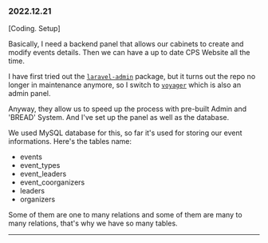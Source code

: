 ### 2022.12.21
[Coding. Setup]

Basically, I need a backend panel that allows our cabinets to create and modify events details. Then we can have a up to date CPS Website all the time.

I have first tried out the [`laravel-admin`](https://github.com/z-song/laravel-admin) package, but it turns out the repo no longer in maintenance anymore, so I switch to [`voyager`](https://github.com/the-control-group/voyager) which is also an admin panel.

Anyway, they allow us to speed up the process with pre-built Admin and 'BREAD' System. And I've set up the panel as well as the database.

We used MySQL database for this, so far it's used for storing our event informations. Here's the tables name:
- events
- event_types
- event_leaders
- event_coorganizers
- leaders
- organizers

Some of them are one to many relations and some of them are many to many relations, that's why we have so many tables.

---